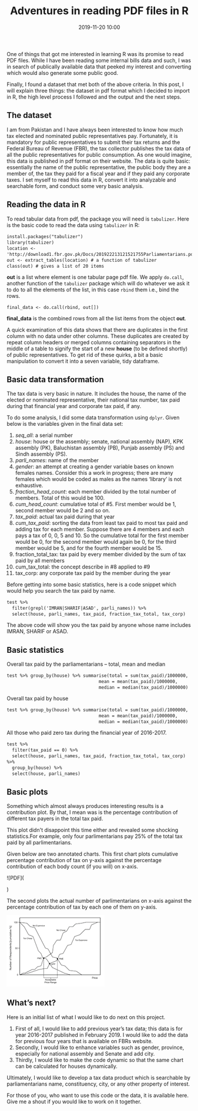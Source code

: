 ﻿---
title: "Adventures in reading PDF files in R"
layout: post
date: 2019-11-20 10:00
tag:
- Learning R
- Beginner
- Importing Data
- Analytics
- PDF files
- Importing Data from pdf files
blog: true
star: false
---

One of things that got me interested in learning R was its promise to read PDF files. While I have been reading some internal bills data and such, I was in search of publically available data that peeked my interest and converting which would also generate some public good.

Finally, I found a dataset that met both of the above criteria. In this post, I will explain three things: the dataset in pdf format which I decided to import in R, the high level process I followed and the output and the next steps.

## The dataset
I am from Pakistan and I have always been interested to know how much tax elected and nominated public representatives pay. Fortunately, it is mandatory for public representatives to submit their tax returns and the Federal Bureau of Revenue (FBR), the tax collector publishes the tax data of all the public representatives for public consumption. As one would imagine, this data is published in pdf format on their website. The data is quite basic: essentially the name of the public representative, the public body they are a member of, the tax they paid for a fiscal year and if they paid any corporate taxes. I set myself to read this data in R, convert it into analyzable and searchable form, and conduct some very basic analysis. 


## Reading the data in R
To read tabular data from pdf, the package you will need is `tabulizer`. Here is the basic code to read the data using `tabulizer` in R:
```
install.packages("tabulizer")
library(tabulizer)
location <- 'http://download1.fbr.gov.pk/Docs/201922213121521755Parliamentarians.pdf'
out <- extract_tables(location) # a function of tabulizer
class(out) # gives a list of 20 items

```
**out** is a list where element is one tabular page pdf file. We apply `do.call`, another function of the `tabulizer` package which will do whatever we ask it to do to all the elements of the list, in this case `rbind` them i.e., bind the rows.

```
final_data <- do.call(rbind, out[])
```

**final_data** is the combined rows from all the list items from the object **out**. 

A quick examination of this data shows that there are duplicates in the first column with no data under other columns. These duplicates are created by repeat column headers or merged columns containing separators in the middle of a table to signify the start of a new **house** (to be defined shortly) of public representatives. To get rid of these quirks, a bit a basic manipulation to convert it into a seven variable, tidy dataframe. 

## Basic data transformation
The tax data is very basic in nature. It includes the house, the name of the elected or nominated representative, their national tax number, tax paid during that financial year and corporate tax paid, if any.

To do some analysis, I did some data transformation using `dplyr`. Given below is the variables given in the final data set:

1. *seq_all*: a serial number
2. *house*: house or the assembly; senate, national assembly (NAP), KPK assembly (PK), Baluchistan assembly (PB), Punjab assembly (PS) and Sindh assembly (PS).
3. *parli_names*: name of the member
4. *gender*: an attempt at creating a gender variable bases on known females names. Consider this a work in progress; there are many females which would be coded as males as the names ‘library’ is not exhaustive.
5. *fraction_head_count*: each member divided by the total number of members. Total of this would be 100.
6. *cum_head_count*: cumulative total of #5. First member would be 1, second member would be 2 and so on.
7. *tax_paid*: actual tax paid during that year
8. *cum_tax_paid*: sorting the data from least tax paid to most tax paid and adding tax for each member. Suppose there are 4 members and each pays a tax of 0, 0, 5 and 10. So the cumulative total for the first member would be 0, for the second member would again be 0, for the third member would be 5, and for the fourth member would be 15. 
9. fraction_total_tax: tax paid by every member divided by the sum of tax paid by all members
10. cum_tax_total: the concept describe in #8 applied to #9
11. tax_corp: any corporate tax paid by the member during the year


Before getting into some basic statistics, here is a code snippet which would help you search the tax paid by name.

```
test %>% 
  filter(grepl('IMRAN|SHARIF|ASAD', parli_names)) %>%
  select(house, parli_names, tax_paid, fraction_tax_total, tax_corp)
```
The above code will show you the tax paid by anyone whose name includes IMRAN, SHARIF or ASAD.

## Basic statistics

Overall tax paid by the parliamentarians – total, mean and median

```
test %>% group_by(house) %>% summarise(total = sum(tax_paid)/1000000, 
                                   mean = mean(tax_paid)/1000000,
                                   median = median(tax_paid)/1000000)
```

Overall tax paid by house

```
test %>% group_by(house) %>% summarise(total = sum(tax_paid)/1000000, 
                                   mean = mean(tax_paid)/1000000,
                                   median = median(tax_paid)/1000000)
```

All those who paid zero tax during the financial year of 2016-2017.

```
test %>% 
  filter(tax_paid == 0) %>% 
  select(house, parli_names, tax_paid, fraction_tax_total, tax_corp) %>%
  group_by(house) %>%
  select(house, parli_names)
```

## Basic plots
Something which almost always produces interesting results is a contribution plot. By that, I mean was is the percentage contribution of different tax payers in the total tax paid.

This plot didn't disappoint this time either and revealed some shocking statistics.For example, only four parlimentarians pay 25% of the total tax paid by all parlimentarians. 

Given below are two annotated charts. This first chart plots cumulative percentage contribution of tax on y-axis against the percentage contribution of each body count (if you will) on x-axis.

![PDF](<blockquote class="imgur-embed-pub" lang="en" data-id="a/cCN4MnB"><a href="//imgur.com/a/cCN4MnB"></a></blockquote><script async src="//s.imgur.com/min/embed.js" charset="utf-8"></script>)


The second plots the actual number of parlimentarians on x-axis against the percentage contribution of tax by each one of them on y-axis.

![Gherkin](https://github.com/asadalishah/asadalishah.github.io/blob/master/assets/images/pricesen.png)


## What’s next?
Here is an initial list of what I would like to do next on this project. 

1. First of all, I would like to add previous year’s tax data; this data is for year 2016-2017 published in February 2019. I would like to add the data for previous four years that is available on FBRs website.
2. Secondly, I would like to enhance variables such as gender, province, especially for national assembly and Senate and add city.
3. Thirdly, I would like to make the code dynamic so that the same chart can be calculated for houses dynamically.

Ultimately, I would like to develop a tax data product which is searchable by parliamentarians name, constituency, city, or any other property of interest. 


For those of you, who want to use this code or the data, it is available here. Give me a shout if you would like to work on it together.